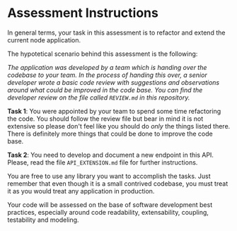 # Assessment Instructions

In general terms, your task in this assessment is to refactor and extend the current node application.

The hypotetical scenario behind this assessment is the following:

_The application was developed by a team which is handing over the codebase to your team. In the process of handing this over, a senior developer wrote a basic code review with suggestions and observations around what could be improved in the code base. You can find the developer review on the file called `REVIEW.md` in this repository._

**Task 1**: You were appointed by your team to spend some time refactoring the code. You should follow the review file but bear in mind it is not extensive so please don't feel like you should do _only_ the things listed there. There is definitely more things that could be done to improve the code base.

**Task 2**: You need to develop and document a new endpoint in this API. Please, read the file `API_EXTENSION.md` file for further instructions.

You are free to use any library you want to accomplish the tasks. Just remember that even though it is a small contrived codebase, you must treat it as you would treat any application in production.

Your code will be assessed on the base of software development best practices, especially around code readability, extensability, coupling, testability and modeling.
